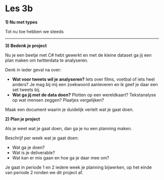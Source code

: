 # Les 3b

**1) Nu met types**

Tot nu toe hebben we steeds&#x20;

****

**3) Bedenk je project**

Nu je een beetje met C# hebt gewerkt en met de kleine dataset ga jij een plan maken om twitterdata te analyseren.&#x20;

Denk in ieder geval na over:

* **Wat voor tweets wil je analyseren?** Iets over films, voetbal of iets heel anders? Je mag bij mij een zoekwoord aanleveren en ik geef je daar een set tweets bij.
* **Wat ga jij met de data doen?** Plotten op een wereldkaart? Tekstanalyse op wat mensen zeggen? Plaatjes vergelijken?

Maak een document waarin je duidelijk vertelt wat je gaat doen.&#x20;

**2) Plan je project**

Als je weet wat je gaat doen, dan ga je nu een planning maken.&#x20;

Beschrijf per week wat je gaat doen:

* Wat ga je doen?
* Wat is je deliverable?
* Wat kan er mis gaan en hoe ga je daar mee om?&#x20;

Je gaat in periode 1 en 2 iedere week je planning bijwerken, op het einde van periode 2 ronden we dit project af.
